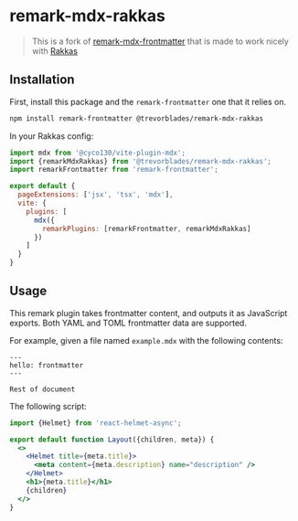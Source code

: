 # remark-mdx-rakkas

> This is a fork of [remark-mdx-frontmatter](https://github.com/remcohaszing/remark-mdx-frontmatter) that is made to work nicely with [Rakkas](https://github.com/rakkasjs/rakkasjs)

## Installation

First, install this package and the `remark-frontmatter` one that it relies on.

```sh
npm install remark-frontmatter @trevorblades/remark-mdx-rakkas
```

In your Rakkas config:

```js
import mdx from '@cyco130/vite-plugin-mdx';
import {remarkMdxRakkas} from '@trevorblades/remark-mdx-rakkas';
import remarkFrontmatter from 'remark-frontmatter';

export default {
  pageExtensions: ['jsx', 'tsx', 'mdx'],
  vite: {
    plugins: [
      mdx({
        remarkPlugins: [remarkFrontmatter, remarkMdxRakkas]
      })
    ]
  }
}
```

## Usage

This remark plugin takes frontmatter content, and outputs it as JavaScript exports. Both YAML and
TOML frontmatter data are supported.

For example, given a file named `example.mdx` with the following contents:

```mdx
---
hello: frontmatter
---

Rest of document
```

The following script:

```jsx
import {Helmet} from 'react-helmet-async';

export default function Layout({children, meta}) {
  <>
    <Helmet title={meta.title}>
      <meta content={meta.description} name="description" />
    </Helmet>
    <h1>{meta.title}</h1>
    {children}
  </>
}
```